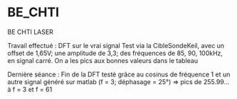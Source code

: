 # BE_CHTI
BE CHTI LASER

Travail effectué :
DFT sur le vrai signal
Test via la CibleSondeKeil, avec un offset de 1,65V; une amplitude de 3,3; des fréquences de 85, 90, 100kHz, en signal carré.
On a les pics aux bonnes valeurs dans le tableau


Dernière séance :
Fin de la DFT 
testé grâce au cosinus de fréquence 1 et un autre signal généré sur matlab (f = 3; déphasage = 25°) => pics de 255.99... à f = 3 et f = 61



